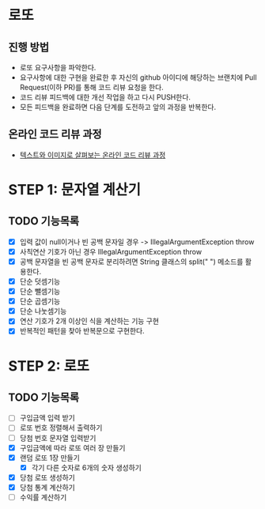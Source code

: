 # 로또
## 진행 방법
* 로또 요구사항을 파악한다.
* 요구사항에 대한 구현을 완료한 후 자신의 github 아이디에 해당하는 브랜치에 Pull Request(이하 PR)를 통해 코드 리뷰 요청을 한다.
* 코드 리뷰 피드백에 대한 개선 작업을 하고 다시 PUSH한다.
* 모든 피드백을 완료하면 다음 단계를 도전하고 앞의 과정을 반복한다.

## 온라인 코드 리뷰 과정
* [텍스트와 이미지로 살펴보는 온라인 코드 리뷰 과정](https://github.com/next-step/nextstep-docs/tree/master/codereview)

# STEP 1: 문자열 계산기
## TODO 기능목록
* [X] 입력 값이 null이거나 빈 공백 문자일 경우 -> IllegalArgumentException throw
* [X] 사칙연산 기호가 아닌 경우 IllegalArgumentException throw
* [X] 공백 문자열을 빈 공백 문자로 분리하려면 String 클래스의 split(" ") 메소드를 활용한다.
* [X] 단순 덧셈기능
* [X] 단순 뺄셈기능
* [X] 단순 곱셈기능
* [X] 단순 나눗셈기능
* [X] 연산 기호가 2개 이상인 식을 계산하는 기능 구현
* [X] 반복적인 패턴을 찾아 반복문으로 구현한다.

# STEP 2: 로또
## TODO 기능목록
* [ ] 구입금액 입력 받기
* [ ] 로또 번호 정렬해서 출력하기
* [ ] 당첨 번호 문자열 입력받기
* [X] 구입금액에 따라 로또 여러 장 만들기
* [X] 랜덤 로또 1장 만들기
  * [X] 각기 다른 숫자로 6개의 숫자 생성하기
* [X] 당첨 로또 생성하기
* [X] 당첨 통계 계산하기
* [ ] 수익률 계산하기